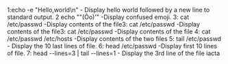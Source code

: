 1:echo -e "Hello,world\n" - Display hello world followed by a new line to standard output.
2 echo  "\"(Ôo)'" -Display confused emoji.
3: cat /etc/passwd -Display contents of the file3: cat /etc/passwd -Display contents of the file3: cat /etc/passwd -Display contents of the file
4: cat /etc/passwd /etc/hosts -Display contents of the two files
5: tail /etc/passwd - Display the 10 last lines of file.
6: head /etc/passwd -Display first 10 lines of file.
7: head --lines=3 | tail --lines=1 - Display the 3rd line of the file iacta
